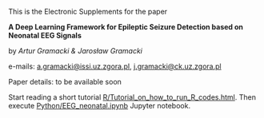 This is the Electronic Supplements for the paper

**A Deep Learning Framework for Epileptic Seizure Detection based on Neonatal EEG Signals**

by *Artur Gramacki & Jarosław Gramacki*

e-mails:  a.gramacki@issi.uz.zgora.pl, j.gramacki@ck.uz.zgora.pl

Paper details: to be available soon

Start reading a short tutorial [R/Tutorial_on_how_to_run_R_codes.html](R/Tutorial_on_how_to_run_R_codes.html). Then execute [Python/EEG_neonatal.ipynb](Python/EEG_neonatal.ipynb) Jupyter notebook.

